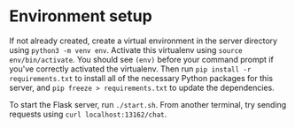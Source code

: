 # Environment setup
If not already created, create a virtual environment in the server directory using `python3 -m venv env`.  Activate this virtualenv using `source env/bin/activate`.  You should see `(env)` before your command prompt if you've correctly activated the virtualenv.  Then run `pip install -r requirements.txt` to install all of the necessary Python packages for this server, and `pip freeze > requirements.txt` to update the dependencies.

To start the Flask server, run `./start.sh`.  From another terminal, try sending requests using `curl localhost:13162/chat`.